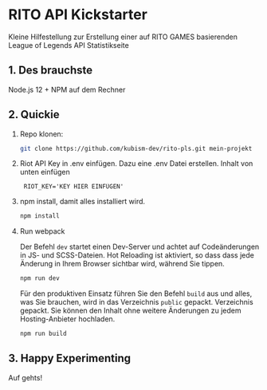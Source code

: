 # RITO API Kickstarter

Kleine Hilfestellung zur Erstellung einer auf RITO GAMES basierenden League of Legends API Statistikseite

## 1. Des brauchste

Node.js 12 + NPM auf dem Rechner

## 2. Quickie

1. Repo klonen:

   ```bash
   git clone https://github.com/kubism-dev/rito-pls.git mein-projekt
   ```

2. Riot API Key in .env einfügen. Dazu eine .env Datei erstellen. Inhalt von unten einfügen

   ```text
    RIOT_KEY='KEY HIER EINFÜGEN'
   ```

5. npm install, damit alles installiert wird.

   ```bash
   npm install
   ```

6. Run webpack

   Der Befehl `dev` startet einen Dev-Server und achtet auf Codeänderungen in JS- und SCSS-Dateien. Hot Reloading ist aktiviert, so dass
   dass jede Änderung in Ihrem Browser sichtbar wird, während Sie tippen.

   ```bash
   npm run dev
   ```

   Für den produktiven Einsatz führen Sie den Befehl `build` aus und alles, was Sie brauchen, wird in das Verzeichnis `public` gepackt.
   Verzeichnis gepackt. Sie können den Inhalt ohne weitere Änderungen zu jedem Hosting-Anbieter hochladen.

   ```bash
   npm run build
   ```

## 3. Happy Experimenting

   Auf gehts!
